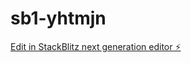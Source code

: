 # sb1-yhtmjn

[Edit in StackBlitz next generation editor ⚡️](https://stackblitz.com/~/github.com/tauasoares/sb1-yhtmjn)